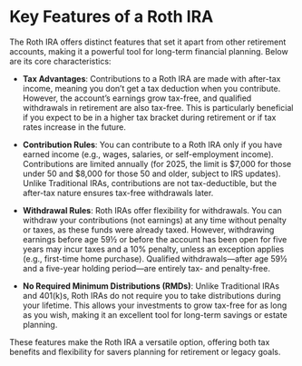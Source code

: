 # Key Features of a Roth IRA

The Roth IRA offers distinct features that set it apart from other retirement accounts, making it a powerful tool for long-term financial planning. Below are its core characteristics:

- **Tax Advantages**: Contributions to a Roth IRA are made with after-tax income, meaning you don’t get a tax deduction when you contribute. However, the account’s earnings grow tax-free, and qualified withdrawals in retirement are also tax-free. This is particularly beneficial if you expect to be in a higher tax bracket during retirement or if tax rates increase in the future.

- **Contribution Rules**: You can contribute to a Roth IRA only if you have earned income (e.g., wages, salaries, or self-employment income). Contributions are limited annually (for 2025, the limit is $7,000 for those under 50 and $8,000 for those 50 and older, subject to IRS updates). Unlike Traditional IRAs, contributions are not tax-deductible, but the after-tax nature ensures tax-free withdrawals later.

- **Withdrawal Rules**: Roth IRAs offer flexibility for withdrawals. You can withdraw your contributions (not earnings) at any time without penalty or taxes, as these funds were already taxed. However, withdrawing earnings before age 59½ or before the account has been open for five years may incur taxes and a 10% penalty, unless an exception applies (e.g., first-time home purchase). Qualified withdrawals—after age 59½ and a five-year holding period—are entirely tax- and penalty-free.

- **No Required Minimum Distributions (RMDs)**: Unlike Traditional IRAs and 401(k)s, Roth IRAs do not require you to take distributions during your lifetime. This allows your investments to grow tax-free for as long as you wish, making it an excellent tool for long-term savings or estate planning.

These features make the Roth IRA a versatile option, offering both tax benefits and flexibility for savers planning for retirement or legacy goals.

```{include} /disclosure.md

```
